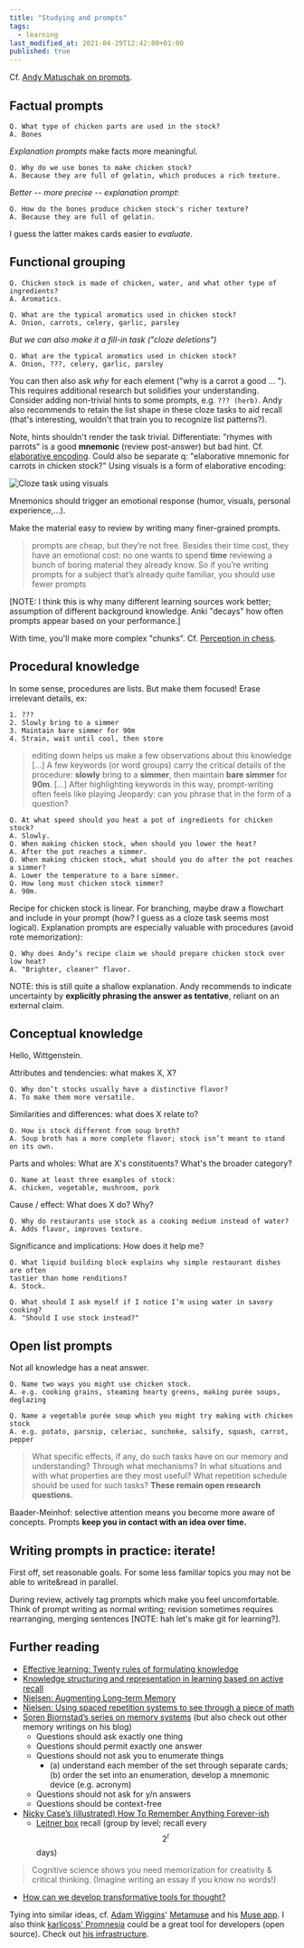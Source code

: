 ```yaml
---
title: "Studying and prompts"
tags:
  - learning
last_modified_at: 2021-04-29T12:42:00+01:00
published: true
---
```


Cf. [Andy Matuschak on prompts](https://andymatuschak.org/prompts/).


## Factual prompts

```
Q. What type of chicken parts are used in the stock?
A. Bones
```

*Explanation prompts* make facts more meaningful.
```
Q. Why do we use bones to make chicken stock?
A. Because they are full of gelatin, which produces a rich texture.
```

*Better -- more precise -- explanation prompt*:
```
Q. How do the bones produce chicken stock's richer texture?
A. Because they are full of gelatin.
```

I guess the latter makes cards easier to *evaluate*.


## Functional grouping

```
Q. Chicken stock is made of chicken, water, and what other type of ingredients?
A. Aromatics.

Q. What are the typical aromatics used in chicken stock?
A. Onion, carrots, celery, garlic, parsley
```

*But we can also make it a fill-in task ("cloze deletions")*
```
Q. What are the typical aromatics used in chicken stock?
A. Onion, ???, celery, garlic, parsley
```

You can then also ask *why* for each element ("why is a carrot a good  ... ").
This requires additional research but solidifies your understanding.
Consider adding non-trivial hints to some prompts, e.g. `??? (herb)`.
Andy also recommends to retain the list shape in these cloze tasks to aid recall
(that's interesting, wouldn't that train you to recognize list patterns?).

Note, hints shouldn't render the task trivial. Differentiate: "rhymes with
parrots" is a good **mnemonic** (review post-answer) but bad hint.
Cf. [elaborative encoding](https://andymatuschak.org/prompts/Bradshaw1982.pdf).
Could also be separate q: "elaborative mnemonic for carrots in chicken stock?"
Using visuals is a form of elaborative encoding:

![Cloze task using visuals](https://andymatuschak.org/prompts/aromats-cloze.jpg)

Mnemonics should trigger an emotional response (humor, visuals, personal
experience,...).

Make the material easy to review by writing many finer-grained prompts.
> prompts are cheap, but they’re not free. Besides their time cost, they have an
> emotional cost: no one wants to spend **time** reviewing a bunch of boring
> material they already know. So if you’re writing prompts for a subject that’s
> already quite familiar, you should use fewer prompts

[NOTE: I think this is why many different learning sources work better;
assumption of different background knowledge. Anki "decays" how often prompts
appear based on your performance.]

With time, you'll make more complex "chunks".
Cf. [Perception in chess](https://andymatuschak.org/prompts/Chase1973.pdf).


## Procedural knowledge

In some sense, procedures are lists. But make them focused!
Erase irrelevant details, ex:
```
1. ???
2. Slowly bring to a simmer
3. Maintain bare simmer for 90m
4. Strain, wait until cool, then store
```

> editing down helps us make a few observations about this knowledge [...] A few
> keywords (or word groups) carry the critical details of the procedure:
> **slowly** bring to a **simmer**, then maintain **bare simmer** for **90m**.
> [...] After highlighting keywords in this way, prompt-writing often feels like
> playing Jeopardy: can you phrase that in the form of a question?

```
Q. At what speed should you heat a pot of ingredients for chicken stock?
A. Slowly.
Q. When making chicken stock, when should you lower the heat?
A. After the pot reaches a simmer.
Q. When making chicken stock, what should you do after the pot reaches a simmer?
A. Lower the temperature to a bare simmer.
Q. How long must chicken stock simmer?
A. 90m.
```

Recipe for chicken stock is linear.
For branching, maybe draw a flowchart and include in your prompt (how? I guess
as a cloze task seems most logical).
Explanation prompts are especially valuable with procedures (avoid rote
memorization):

```
Q. Why does Andy’s recipe claim we should prepare chicken stock over low heat?
A. "Brighter, cleaner" flavor.
```

NOTE: this is still quite a shallow explanation.
Andy recommends to indicate uncertainty by **explicitly phrasing the answer as
tentative**, reliant on an external claim.


## Conceptual knowledge

Hello, Wittgenstein.

Attributes and tendencies: what makes X, X?
```
Q. Why don’t stocks usually have a distinctive flavor?
A. To make them more versatile.
```

Similarities and differences: what does X relate to?
```
Q. How is stock different from soup broth?
A. Soup broth has a more complete flavor; stock isn’t meant to stand on its own.
```

Parts and wholes: What are X's constituents? What's the broader category?
```
Q. Name at least three examples of stock:
A. chicken, vegetable, mushroom, pork
```

Cause / effect: What does X do? Why?
```
Q. Why do restaurants use stock as a cooking medium instead of water?
A. Adds flavor, improves texture.
```

Significance and implications: How does it help me?
```
Q. What liquid building block explains why simple restaurant dishes are often
tastier than home renditions?
A. Stock.

Q. What should I ask myself if I notice I’m using water in savory cooking?
A. "Should I use stock instead?"
```

## Open list prompts

Not all knowledge has a neat answer.
```
Q. Name two ways you might use chicken stock.
A. e.g. cooking grains, steaming hearty greens, making purée soups, deglazing

Q. Name a vegetable purée soup which you might try making with chicken stock
A. e.g. potato, parsnip, celeriac, sunchoke, salsify, squash, carrot, pepper
```

> What specific effects, if any, do such tasks have on our memory and
> understanding? Through what mechanisms? In what situations and with what
> properties are they most useful? What repetition schedule should be used for
> such tasks? **These remain open research questions.**

Baader-Meinhof: selective attention means you become more aware of concepts.
Prompts **keep you in contact with an idea over time.**


## Writing prompts in practice: iterate!

First off, set reasonable goals.
For some less familiar topics you may not be able to write&read in parallel.

During review, actively tag prompts which make you feel uncomfortable.
Think of prompt writing as normal writing; revision sometimes requires
rearranging, merging sentences [NOTE: hah let's make git for learning?].


## Further reading

* [Effective learning: Twenty rules of formulating knowledge](https://www.supermemo.com/en/archives1990-2015/articles/20rules)
* [Knowledge structuring and representation in learning based on active recall](https://www.supermemo.com/en/archives1990-2015/english/ol/ks)
* [Nielsen: Augmenting Long-term Memory](http://augmentingcognition.com/ltm.html)
* [Nielsen: Using spaced repetition systems to see through a piece of math](http://cognitivemedium.com/srs-mathematics)
* [Soren Bjornstad’s series on memory systems](https://controlaltbackspace.org/memory/designing-precise-cards/)
  (but also check out other memory writings on his blog)
  * Questions should ask exactly one thing
  * Questions should permit exactly one answer
  * Questions should not ask you to enumerate things
    * (a) understand each member of the set through separate cards; (b) order
      the set into an enumeration, develop a mnemonic device (e.g. acronym)
  * Questions should not ask for y/n answers
  * Questions should be context-free
* [Nicky Case’s (illustrated) How To Remember Anything Forever-ish](https://ncase.me/remember/)
  * [Leitner box](https://youtu.be/uvF1XuseZFE) recall
    (group by level; recall every $$2^l$$ days)
> Cognitive science shows you need memorization for creativity & critical
> thinking. (Imagine writing an essay if you know no words!)

* [How can we develop transformative tools for thought?](https://numinous.productions/ttft/)

Tying into similar ideas,
cf. [Adam Wiggins](https://twitter.com/_adamwiggins_/status/1388944154953228288)'
[Metamuse](https://museapp.com/podcast/)
and his [Muse app](https://twitter.com/MuseAppHQ).
I also think [karlicoss' Promnesia](https://github.com/karlicoss/promnesia)
could be a great tool for developers (open source).
Check out [his infrastructure](https://beepb00p.xyz/myinfra.html).

